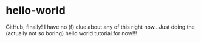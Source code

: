 # hello-world
GitHub, finally!
I have no (f) clue about any of this right now...Just doing the (actually not so boring) hello world tutorial for now!!!
